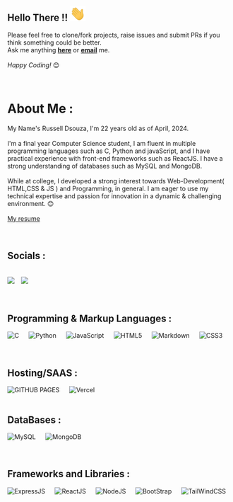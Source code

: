 ## Hello There !! <img src = "./gifs/hand-wave.gif" width = "35px" height = auto>

Please feel free to clone/fork projects, raise issues and submit PRs if you think something could be better. <br>
Ask me anything <a href="https://github.com/Russell-Dsouzaa/Russell-Dsouzaa/issues/new"><b>here</b></a> or <a href="mailto:220russell0021@dbit.in"><b>email</b></a> me.
<br><br>
<i>Happy Coding!</i> 😊<br><br><br>

# About Me :
My Name's Russell Dsouza, I'm 22 years old as of April, 2024. <br><br>I'm a final year Computer Science student, I am fluent in multiple programming languages such as C, Python and javaScript, and I have practical experience with front-end frameworks such as ReactJS. I have a strong understanding of databases such as MySQL and MongoDB. <br><br> While at college, I developed a strong interest towards Web-Development( HTML,CSS & JS ) and Programming, in general. I am eager to use my technical expertise and passion for innovation in a dynamic & challenging environment. 😊<br><br><a href = "https://russell-dsouza-resume.tiiny.site/">My resume</a><br><br><br>

## Socials :
<br>
<a href="https://www.linkedin.com/in/russell-dsouza-203987252"><img src="https://img.shields.io/badge/linkedin%20-%230077B5.svg?&style=for-the-badge&logo=linkedin&logoColor=white"/></a> &ensp;
<a href="mailto:220russell0021@dbit.in"><img src="https://img.shields.io/badge/gmail-%23DD0031.svg?&style=for-the-badge&logo=gmail&logoColor=white"/></a>
<br><br><br>

## Programming & Markup Languages :
![C](https://img.shields.io/badge/c%20-%2300599C.svg?&style=for-the-badge&logo=c%2B%2B&ogoColor=white)
&emsp;
![Python](https://img.shields.io/badge/python-%23323330.svg?style=for-the-badge&logo=python&logoColor=%23F7DF1E&color=blue)
&emsp;
![JavaScript](https://img.shields.io/badge/javascript-%23323330.svg?style=for-the-badge&logo=javascript&logoColor=%23F7DF1E)
&emsp;
![HTML5](https://img.shields.io/badge/html5-%23E34F26.svg?style=for-the-badge&logo=html5&logoColor=white) 
&emsp;
![Markdown](https://img.shields.io/badge/markdown-%23000000.svg?style=for-the-badge&logo=markdown&logoColor=white) 
&emsp;
![CSS3](https://img.shields.io/badge/css3-%231572B6.svg?style=for-the-badge&logo=css3&logoColor=white) 
</br>
</br>
<br>

## Hosting/SAAS :
![GITHUB PAGES](https://img.shields.io/badge/GITHUB%20PAGES-%23000000.svg?&style=for-the-badge&logo=github&logoColor=white%22)
&emsp;
![Vercel](https://img.shields.io/badge/vercel%20-%23000000.svg?&style=for-the-badge&logo=vercel&logoColor=white")
&emsp;
<br>
<br>

## DataBases :
![MySQL](https://img.shields.io/badge/mysql-%2300000f.svg?&style=for-the-badge&logo=mysql&logoColor=white)
&emsp;
![MongoDB](https://img.shields.io/badge/MongoDB-%234ea94b.svg?&style=for-the-badge&logo=mongodb&logoColor=white)
<br>
<br>
<br>

## Frameworks and Libraries :
![ExpressJS](https://img.shields.io/badge/express.js%20-%23404d59.svg?&style=for-the-badge&logo=express&logoColor=white)
&emsp;
![ReactJS](https://img.shields.io/badge/react%20-%2320232a.svg?&style=for-the-badge&logo=react&logoColor=%2361DAFB)
&emsp;
![NodeJS](https://img.shields.io/badge/node.js%20-%2343853D.svg?&style=for-the-badge&logo=node.js&logoColor=white)
&emsp;
![BootStrap](https://img.shields.io/badge/bootstrap%20-%23563D7C.svg?&style=for-the-badge&logo=bootstrap&logoColor=white)
&emsp;
![TailWindCSS](https://img.shields.io/badge/tailwindcss%20-%2338B2AC.svg?&style=for-the-badge&logo=tailwind-css&logoColor=white)

